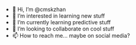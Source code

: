 - 👋 Hi, I’m @cmskzhan
- 👀 I’m interested in learning new stuff
- 🌱 I’m currently learning predictive stuff
- 💞️ I’m looking to collaborate on cool stuff
- 📫 How to reach me... maybe on social media?

<!---
cmskzhan/cmskzhan is a ✨ special ✨ repository because its `README.md` (this file) appears on your GitHub profile.
You can click the Preview link to take a look at your changes.
--->
